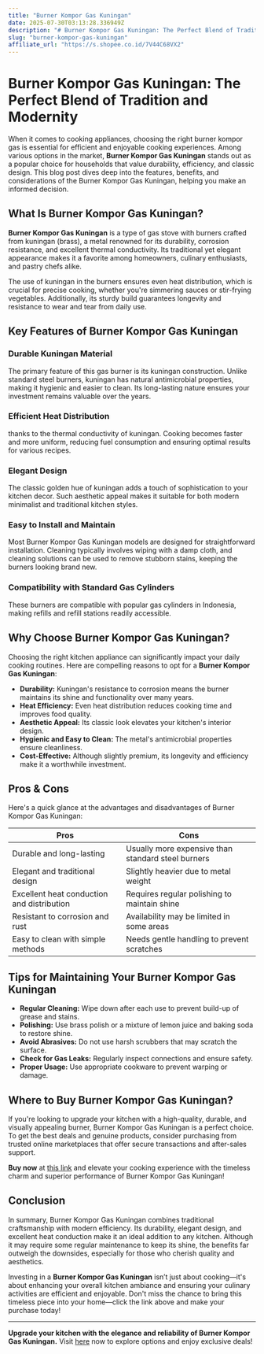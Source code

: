 ```yaml
---
title: "Burner Kompor Gas Kuningan"
date: 2025-07-30T03:13:28.336949Z
description: "# Burner Kompor Gas Kuningan: The Perfect Blend of Tradition and Modernity..."
slug: "burner-kompor-gas-kuningan"
affiliate_url: "https://s.shopee.co.id/7V44C68VX2"
---
```

# Burner Kompor Gas Kuningan: The Perfect Blend of Tradition and Modernity

When it comes to cooking appliances, choosing the right burner kompor gas is essential for efficient and enjoyable cooking experiences. Among various options in the market, **Burner Kompor Gas Kuningan** stands out as a popular choice for households that value durability, efficiency, and classic design. This blog post dives deep into the features, benefits, and considerations of the Burner Kompor Gas Kuningan, helping you make an informed decision.

## What Is Burner Kompor Gas Kuningan?

**Burner Kompor Gas Kuningan** is a type of gas stove with burners crafted from kuningan (brass), a metal renowned for its durability, corrosion resistance, and excellent thermal conductivity. Its traditional yet elegant appearance makes it a favorite among homeowners, culinary enthusiasts, and pastry chefs alike.

The use of kuningan in the burners ensures even heat distribution, which is crucial for precise cooking, whether you're simmering sauces or stir-frying vegetables. Additionally, its sturdy build guarantees longevity and resistance to wear and tear from daily use.

## Key Features of Burner Kompor Gas Kuningan

### Durable Kuningan Material
The primary feature of this gas burner is its kuningan construction. Unlike standard steel burners, kuningan has natural antimicrobial properties, making it hygienic and easier to clean. Its long-lasting nature ensures your investment remains valuable over the years.

### Efficient Heat Distribution
 thanks to the thermal conductivity of kuningan. Cooking becomes faster and more uniform, reducing fuel consumption and ensuring optimal results for various recipes.

### Elegant Design
The classic golden hue of kuningan adds a touch of sophistication to your kitchen decor. Such aesthetic appeal makes it suitable for both modern minimalist and traditional kitchen styles.

### Easy to Install and Maintain
Most Burner Kompor Gas Kuningan models are designed for straightforward installation. Cleaning typically involves wiping with a damp cloth, and cleaning solutions can be used to remove stubborn stains, keeping the burners looking brand new.

### Compatibility with Standard Gas Cylinders
These burners are compatible with popular gas cylinders in Indonesia, making refills and refill stations readily accessible.

## Why Choose Burner Kompor Gas Kuningan?

Choosing the right kitchen appliance can significantly impact your daily cooking routines. Here are compelling reasons to opt for a **Burner Kompor Gas Kuningan**:

- **Durability:** Kuningan's resistance to corrosion means the burner maintains its shine and functionality over many years.
- **Heat Efficiency:** Even heat distribution reduces cooking time and improves food quality.
- **Aesthetic Appeal:** Its classic look elevates your kitchen's interior design.
- **Hygienic and Easy to Clean:** The metal's antimicrobial properties ensure cleanliness.
- **Cost-Effective:** Although slightly premium, its longevity and efficiency make it a worthwhile investment.

## Pros & Cons

Here's a quick glance at the advantages and disadvantages of Burner Kompor Gas Kuningan:

| **Pros** | **Cons** |
| --- | --- |
| Durable and long-lasting | Usually more expensive than standard steel burners |
| Elegant and traditional design | Slightly heavier due to metal weight |
| Excellent heat conduction and distribution | Requires regular polishing to maintain shine |
| Resistant to corrosion and rust | Availability may be limited in some areas |
| Easy to clean with simple methods | Needs gentle handling to prevent scratches |

## Tips for Maintaining Your Burner Kompor Gas Kuningan

- **Regular Cleaning:** Wipe down after each use to prevent build-up of grease and stains.
- **Polishing:** Use brass polish or a mixture of lemon juice and baking soda to restore shine.
- **Avoid Abrasives:** Do not use harsh scrubbers that may scratch the surface.
- **Check for Gas Leaks:** Regularly inspect connections and ensure safety.
- **Proper Usage:** Use appropriate cookware to prevent warping or damage.

## Where to Buy Burner Kompor Gas Kuningan?

If you're looking to upgrade your kitchen with a high-quality, durable, and visually appealing burner, Burner Kompor Gas Kuningan is a perfect choice. To get the best deals and genuine products, consider purchasing from trusted online marketplaces that offer secure transactions and after-sales support.

**Buy now** at [this link](https://s.shopee.co.id/7V44C68VX2) and elevate your cooking experience with the timeless charm and superior performance of Burner Kompor Gas Kuningan!

## Conclusion

In summary, Burner Kompor Gas Kuningan combines traditional craftsmanship with modern efficiency. Its durability, elegant design, and excellent heat conduction make it an ideal addition to any kitchen. Although it may require some regular maintenance to keep its shine, the benefits far outweigh the downsides, especially for those who cherish quality and aesthetics.

Investing in a **Burner Kompor Gas Kuningan** isn’t just about cooking—it's about enhancing your overall kitchen ambiance and ensuring your culinary activities are efficient and enjoyable. Don't miss the chance to bring this timeless piece into your home—click the link above and make your purchase today!

---

**Upgrade your kitchen with the elegance and reliability of Burner Kompor Gas Kuningan.** Visit [here](https://s.shopee.co.id/7V44C68VX2) now to explore options and enjoy exclusive deals!